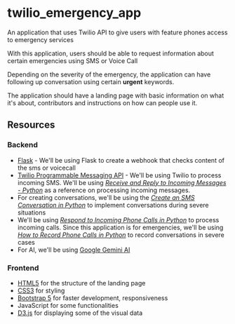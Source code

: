 # twilio_emergency_app
An application that uses Twilio API to give users with feature phones access to emergency services

With this application, users should be able to request information about certain emergencies using SMS or Voice Call

Depending on the severity of the emergency, the application can have following up conversation using certain **urgent** keywords.

The application should have a landing page with basic information on what it's about, contributors and instructions on how can people use it.

## Resources
### Backend
- [Flask](https://flask.palletsprojects.com/en/3.0.x/) - We'll be using Flask to create a webhook that checks content of the sms or voicecall
- [Twilio Programmable Messaging API](https://www.twilio.com/docs/messaging) - We'll be using Twilio to process incoming SMS. We'll be using *[Receive and Reply to Incoming Messages - Python](https://www.twilio.com/docs/messaging/tutorials/how-to-receive-and-reply/python)* as a reference on processing incoming messages. 
- For creating conversations, we'll be using the *[Create an SMS Conversation in Python](https://www.twilio.com/docs/messaging/tutorials/how-to-create-sms-conversations/python)* to implement conversations during severe situations
- We'll be using *[Respond to Incoming Phone Calls in Python](https://www.twilio.com/docs/voice/tutorials/how-to-respond-to-incoming-phone-calls/python)* to process incoming calls. Since this application is for emergencies, we'll be using *[How to Record Phone Calls in Python](https://www.twilio.com/docs/voice/tutorials/how-to-record-phone-calls/python)* to record conversations in severe cases
- For AI, we'll be using [Google Gemini AI](https://ai.google.dev/)
### Frontend
- [HTML5](https://developer.mozilla.org/en-US/docs/Web/HTML) for the structure of the landing page
- [CSS3](https://developer.mozilla.org/en-US/docs/Web/CSS) for styling
- [Bootstrap 5](https://getbootstrap.com/) for faster development, responsiveness
- JavaScript for some functionalities
- [D3.js](https://d3js.org/) for displaying some of the visual data